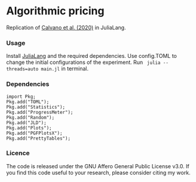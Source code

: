 # Algorithmic pricing 
Replication of [Calvano et al. (2020)](https://www.aeaweb.org/articles?id=10.1257/aer.20190623) in JuliaLang.

### Usage
Install [JuliaLang](https://julialang.org) and the required dependencies. Use config.TOML to change the initial configurations of the experiment. Run ``` julia --threads=auto main.jl``` in terminal.

### Dependencies
```
import Pkg; 
Pkg.add("TOML"); 
Pkg.add("Statistics"); 
Pkg.add("ProgressMeter"); 
Pkg.add("Random"); 
Pkg.add("JLD"); 
Pkg.add("Plots");
Pkg.add("PGFPlotsX");
Pkg.add("PrettyTables");
```
### Licence
The code is released under the GNU Affero General Public License v3.0. If you find this code useful to your research, please consider citing my work.
